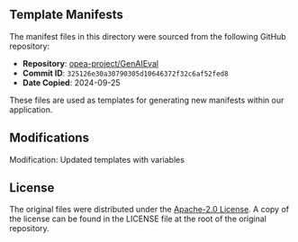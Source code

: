 ## Template Manifests

The manifest files in this directory were sourced from the following GitHub repository:

- **Repository**: [opea-project/GenAIEval](https://github.com/opea-project/GenAIInfra)
- **Commit ID**: `325126e30a30790305d10646372f32c6af52fed8`
- **Date Copied**: 2024-09-25

These files are used as templates for generating new manifests within our application.

## Modifications

Modification: Updated templates with variables

## License

The original files were distributed under the [Apache-2.0 License](https://opensource.org/licenses/Apache-2.0). A copy of the license can be found in the LICENSE file at the root of the original repository.
